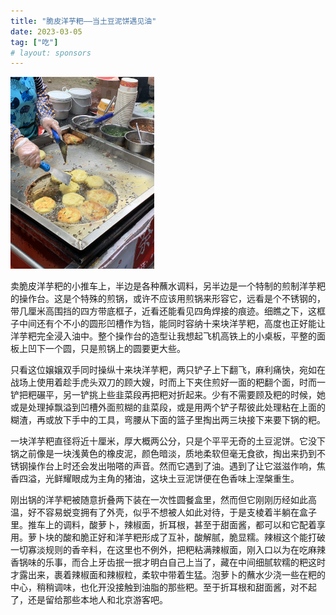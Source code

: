 ```yaml
---
title: "脆皮洋芋粑——当土豆泥饼遇见油"
date: 2023-03-05
tag: ["吃"]
# layout: sponsors
---
```


<img src="./IMG_8895.JPG" alt="IMG_8895" style="zoom:30%;" />

卖脆皮洋芋粑的小推车上，半边是各种蘸水调料，另半边是一个特制的煎制洋芋粑的操作台。这是个特殊的煎锅，或许不应该用煎锅来形容它，远看是个不锈钢的，带几厘米高围挡的四方带底框子，近看还能看见四角焊接的痕迹。细瞧之下，这框子中间还有个不小的圆形凹槽作为铛，能同时容纳十来块洋芋粑，高度也正好能让洋芋粑完全浸入油中。整个操作台的造型让我想起飞机高铁上的小桌板，平整的面板上凹下一个圆，只是煎锅上的圆要更大些。

只看这位嬢嬢双手同时操纵十来块洋芋粑，两只铲子上下翻飞，麻利痛快，宛如在战场上使用着趁手虎头双刀的顾大嫂，时而上下夹住煎好一面的粑翻个面，时而一铲把粑碾平，另一铲挑上些韭菜段再把粑对折起来。少有不需要顾及粑的时候，她或是处理掉飘溢到凹槽外面煎糊的韭菜段，或是用两个铲子帮彼此处理粘在上面的糊渣，再或放下手中的工具，弯腰从下面的篮子里掏出两三块接下来要下锅的粑。

一块洋芋粑直径将近十厘米，厚大概两公分，只是个平平无奇的土豆泥饼。它没下锅之前像是一块浅黄色的橡皮泥，颜色暗淡，质地柔软但毫无食欲，掏出来扔到不锈钢操作台上时还会发出啪嗒的声音。然而它遇到了油。遇到了让它滋滋作响，焦香四溢，光鲜耀眼成为主角的猪油，这块土豆泥饼便在色香味上涅槃重生。

刚出锅的洋芋粑被随意折叠两下装在一次性圆餐盒里，然而但它刚刚历经如此高温，好不容易蜕变拥有了外壳，似乎不想被人如此对待，于是支棱着半躺在盒子里。推车上的调料，酸萝卜，辣椒面，折耳根，甚至于甜面酱，都可以和它配着享用。萝卜块的酸和脆正好和洋芋粑形成了互补，酸解腻，脆显糯。辣椒这个能打破一切寡淡规则的香辛料，在这里也不例外，把粑粘满辣椒面，刚入口以为在吃麻辣香锅味的乐事，而合上牙齿抿一抿才明白自己上当了，藏在中间细腻软糯的粑这时才露出来，裹着辣椒面和辣椒粒，柔软中带着生猛。泡萝卜的蘸水少浇一些在粑的中心，稍稍调味，也化开没接触到油脂的那些粑。至于折耳根和甜面酱，对不起了，还是留给那些本地人和北京游客吧。